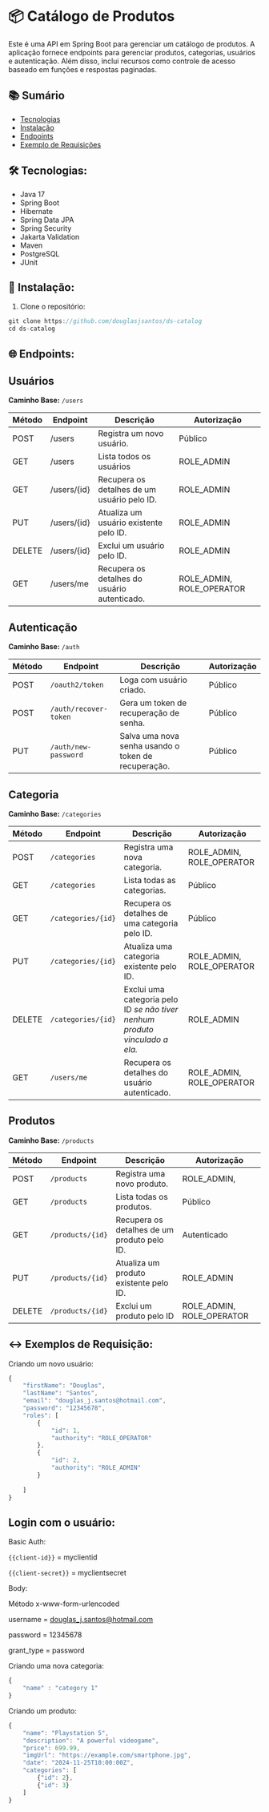 # 📦 Catálogo de Produtos

Este é uma API em Spring Boot para gerenciar um catálogo de produtos. A aplicação fornece endpoints para gerenciar produtos, categorias, usuários e autenticação. Além disso, inclui recursos como controle de acesso baseado em funções e respostas paginadas.


## 📚 Sumário
- [Tecnologias](#tecnologias)
- [Instalação](#instalação)
- [Endpoints](#endpoints)
- [Exemplo de Requisições](#requisicoes)


## 🛠️ Tecnologias: <a id="tecnologias"></a>
- Java 17
- Spring Boot
- Hibernate
- Spring Data JPA
- Spring Security
- Jakarta Validation
- Maven
- PostgreSQL
- JUnit

## 🚀 Instalação: <a id="instalação"></a>
1. Clone o repositório:
```java
git clone https://github.com/douglasjsantos/ds-catalog
cd ds-catalog
```

## 🌐 Endpoints: <a id="endpoints"></a>
## Usuários

**Caminho Base:** `/users`

| Método | Endpoint | Descrição | Autorização |
| --- | --- | --- | --- |
| POST | /users | Registra um novo usuário. | Público |
| GET | /users | Lista todos os usuários | ROLE_ADMIN |
| GET | /users/{id} | Recupera os detalhes de um usuário pelo ID. | ROLE_ADMIN |
| PUT | /users/{id} | Atualiza um usuário existente pelo ID. | ROLE_ADMIN |
| DELETE | /users/{id} | Exclui um usuário pelo ID. | ROLE_ADMIN |
| GET | /users/me | Recupera os detalhes do usuário autenticado. | ROLE_ADMIN, ROLE_OPERATOR |


## Autenticação

**Caminho Base:** `/auth`

| Método | Endpoint | Descrição | Autorização |
| --- | --- | --- | --- |
| POST | `/oauth2/token` | Loga com usuário criado. | Público |
| POST | `/auth/recover-token` | Gera um token de recuperação de senha. | Público |
| PUT | `/auth/new-password` | Salva uma nova senha usando o token de recuperação. | Público |



## Categoria

**Caminho Base:** `/categories`     

| Método | Endpoint | Descrição | Autorização |
| --- | --- | --- | --- |
| POST | `/categories` | Registra uma nova categoria. | ROLE_ADMIN, ROLE_OPERATOR |
| GET | `/categories` | Lista todas as categorias. | Público |
| GET | `/categories/{id}` | Recupera os detalhes de uma categoria pelo ID. | Público |
| PUT | `/categories/{id}` | Atualiza uma categoria existente pelo ID. | ROLE_ADMIN, ROLE_OPERATOR |
| DELETE | `/categories/{id}` | Exclui uma categoria pelo ID *se não tiver nenhum produto vinculado a ela.* | ROLE_ADMIN |
| GET | `/users/me` | Recupera os detalhes do usuário autenticado. | ROLE_ADMIN, ROLE_OPERATOR |


## Produtos

**Caminho Base:** `/products`     

| Método | Endpoint | Descrição | Autorização |
| --- | --- | --- | --- |
| POST | `/products` | Registra uma novo produto. | ROLE_ADMIN, |
| GET | `/products` | Lista todas os produtos. | Público |
| GET | `/products/{id}` | Recupera os detalhes de um produto pelo ID. | Autenticado |
| PUT | `/products/{id}` | Atualiza um produto existente pelo ID. | ROLE_ADMIN |
| DELETE | `/products/{id}` | Exclui um produto pelo ID | ROLE_ADMIN, ROLE_OPERATOR |


## ↔️ Exemplos de Requisição: <a id="requisicoes"></a>

Criando um novo usuário:

```jsx
{
    "firstName": "Douglas",
    "lastName": "Santos",
    "email": "douglas_j.santos@hotmail.com",
    "password": "12345678",
    "roles": [
        {
            "id": 1,
            "authority": "ROLE_OPERATOR"
        },
        {
            "id": 2,
            "authority": "ROLE_ADMIN"
        }
        
    ]
}
```
## Login com o usuário:

Basic Auth: 

`{{client-id}}` = myclientid

`{{client-secret}}` = myclientsecret

Body:

Método x-www-form-urlencoded

username = douglas_j.santos@hotmail.com

password = 12345678

grant_type = password


Criando uma nova categoria:

```jsx
{
	"name" : "category 1"
}
```

Criando um produto:

```jsx
{
    "name": "Playstation 5",
    "description": "A powerful videogame",
    "price": 699.99,
    "imgUrl": "https://example.com/smartphone.jpg",
    "date": "2024-11-25T10:00:00Z",
    "categories": [
        {"id": 2},
        {"id": 3}
    ]
}

```
